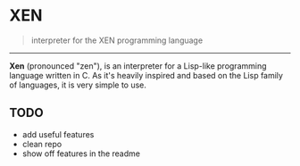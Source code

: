 # XEN

> interpreter for the XEN programming language

---
**Xen** (pronounced "zen"), is an interpreter for a Lisp-like programming language written in C. As it's heavily inspired and based on the Lisp family of languages, it is very simple to use.

## TODO
* add useful features
* clean repo
* show off features in the readme
